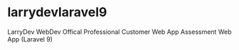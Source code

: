# larrydevlaravel9
LarryDev WebDev Offical Professional Customer Web App Assessment Web App (Laravel 9)
